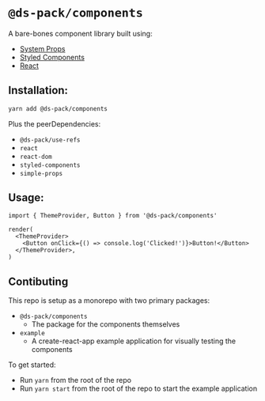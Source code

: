 # `@ds-pack/components`

A bare-bones component library built using:

- [System Props](https://system-props.com/)
- [Styled Components](https://styled-components.com/)
- [React](https://reactjs.org/)

## Installation:

```sh
yarn add @ds-pack/components
```

Plus the peerDependencies:

- `@ds-pack/use-refs`
- `react`
- `react-dom`
- `styled-components`
- `simple-props`

## Usage:

```tsx
import { ThemeProvider, Button } from '@ds-pack/components'

render(
  <ThemeProvider>
    <Button onClick={() => console.log('Clicked!')}>Button!</Button>
  </ThemeProvider>,
)
```

## Contibuting

This repo is setup as a monorepo with two primary packages:

- `@ds-pack/components`
  - The package for the components themselves
- `example`
  - A create-react-app example application for visually testing the components

To get started:

- Run `yarn` from the root of the repo
- Run `yarn start` from the root of the repo to start the example application
